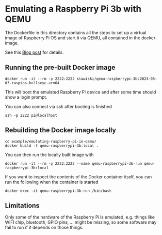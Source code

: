 # Emulating a Raspberry Pi 3b with QEMU

The Dockerfile in this directory contains all the steps to set up a virtual image 
of Raspberry Pi OS and start it via QEMU, all contained in the 
docker-image.

See this [Blog post](https://interrupt.memfault.com/blog/emulating-raspberry-pi-in-qemu) 
for details.

## Running the pre-built Docker image

```shell
docker run -it --rm -p 2222:2222 stawiski/qemu-raspberrypi-3b:2023-05-03-raspios-bullseye-arm64
```

This will boot the emulated Raspberry Pi device and after some time should 
show a login prompt.

You can also connect via ssh after booting is finished

```shell
ssh -p 2222 pi@localhost
```

## Rebuilding the Docker image locally

```shell
cd example/emulating-raspberry-pi-in-qemu/
docker build -t qemu-raspberrypi-3b:local .
```

You can then run the locally built image with

```shell
docker run -it --rm -p 2222:2222 --name qemu-raspberrypi-3b-run qemu-raspberrypi-3b:local
```

If you want to inspect the contents of the Docker container 
itself, you can run the following when the container is started

```shell
docker exec -it qemu-raspberrypi-3b-run /bin/bash
```

## Limitations

Only some of the hardware of the Raspberry Pi is emulated, 
e.g. things like WIFI chip, bluetooth, GPIO pins, ... might 
be missing, so some software may fail to run if it depends 
on those things.
